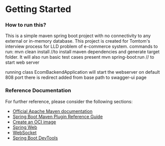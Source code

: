 # Getting Started

### How to run this?
This is a simple maven spring boot project with no connectivity to any external or in-memory database. 
This project is created for Tomtom's interview process for LLD problem of e-commerce system.
commands to run:
mvn clean install //to install maven dependencies and generate target folder. It will also run basic test cases present
 mvn spring-boot:run  // to start web server
 
running class EcomBackendApplication will start the webserver on default 808 port there is redirect added from base path to swagger-ui page

### Reference Documentation
For further reference, please consider the following sections:

* [Official Apache Maven documentation](https://maven.apache.org/guides/index.html)
* [Spring Boot Maven Plugin Reference Guide](https://docs.spring.io/spring-boot/docs/2.3.4.RELEASE/maven-plugin/reference/html/)
* [Create an OCI image](https://docs.spring.io/spring-boot/docs/2.3.4.RELEASE/maven-plugin/reference/html/#build-image)
* [Spring Web](https://docs.spring.io/spring-boot/docs/2.3.4.RELEASE/reference/htmlsingle/#boot-features-developing-web-applications)
* [WebSocket](https://docs.spring.io/spring-boot/docs/2.3.4.RELEASE/reference/htmlsingle/#boot-features-websockets)
* [Spring Boot DevTools](https://docs.spring.io/spring-boot/docs/2.3.4.RELEASE/reference/htmlsingle/#using-boot-devtools)


